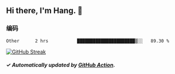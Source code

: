 ## Hi there, I'm Hang. 👋

### 编码

<!--START_SECTION:waka-->

```text
Other      2 hrs           ██████████████████████▒░░   89.30 %
```

<!--END_SECTION:waka-->

[![GitHub Streak](https://github-readme-streak-stats.herokuapp.com?user=huhuhang&hide_border=true&date_format=%5BY.%5Dn.j)](https://git.io/streak-stats)

##### ✓ Automatically updated by [GitHub Action](https://github.com/huhuhang/huhuhang/actions).

